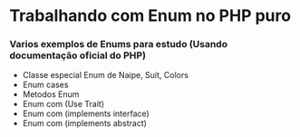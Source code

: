 # Trabalhando com Enum no PHP puro

### Varios exemplos de Enums para estudo (Usando documentação oficial do PHP)

- Classe especial Enum de Naipe, Suit, Colors
- Enum cases
- Metodos Enum
- Enum com (Use Trait)
- Enum com (implements interface)
- Enum com (implements abstract)


